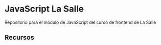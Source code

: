 # JavaScript La Salle

Repositorio para el módulo de JavaScript del curso de frontend de La Salle

## Recursos

